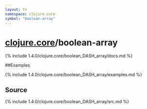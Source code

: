 ```yaml
---
layout: fn
namespace: clojure.core
symbol: "boolean-array"
---
```


# [clojure.core](../)/boolean-array

{% include 1.4.0/clojure.core/boolean_DASH_array/docs.md %}

##Examples

{% include 1.4.0/clojure.core/boolean_DASH_array/examples.md %}
## Source
{% include 1.4.0/clojure.core/boolean_DASH_array/src.md %}

